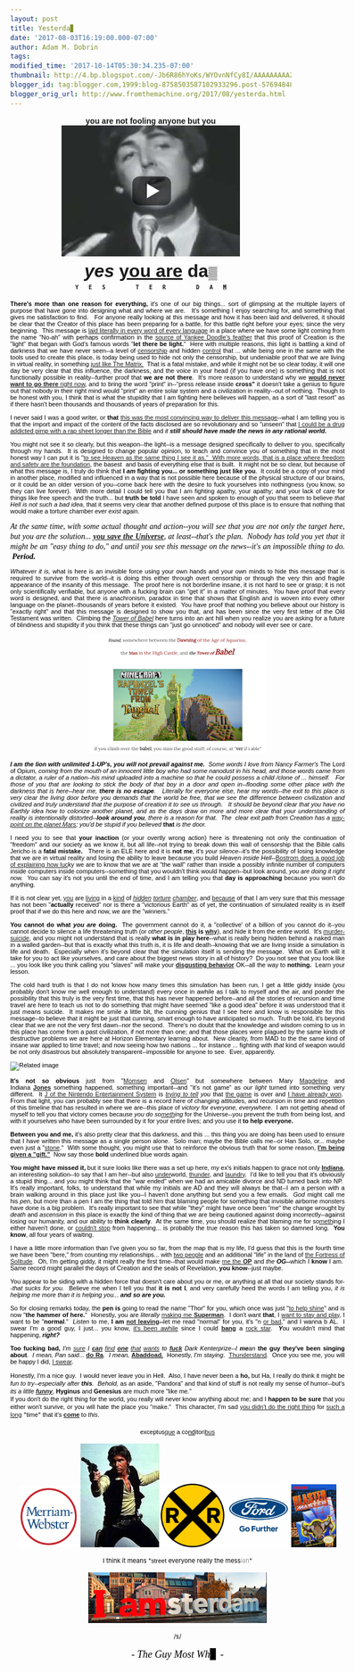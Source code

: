 ```yaml
---
layout: post
title: Yesterda▊
date: '2017-08-03T16:19:00.000-07:00'
author: Adam M. Dobrin
tags: 
modified_time: '2017-10-14T05:30:34.235-07:00'
thumbnail: http://4.bp.blogspot.com/-Jb6R86hYoKs/WYOvnNfCy8I/AAAAAAAAAZE/wavWhgWW1DEq9Mv14Xzm4h0yWzPQogRngCK4BGAYYCw/s72-c/image-796056.png
blogger_id: tag:blogger.com,1999:blog-8758503587102933296.post-5769484889365160147
blogger_orig_url: http://www.fromthemachine.org/2017/08/yesterda.html
---
```


<div dir="ltr"><div class="gmail_quote"><div dir="ltr"><div class="gmail_quote"><div dir="ltr"><div style="text-align:center"><b><font face="arial black, sans-serif">you are not fooling anyone but you</font></b></div><div style="text-align:center"><a href="http://meetdaeyeora.fromthemachine.org/x/c?c=1269379&amp;l=bc705bde-0c4f-40d0-8ed6-24828cfe0298&amp;r=ab4f9e3a-b0d2-4af1-bda1-497fe11c1064" class="gmail-m_7076100300235784596playable gmail-playable" target="_blank"><a href="http://4.bp.blogspot.com/-Jb6R86hYoKs/WYOvnNfCy8I/AAAAAAAAAZE/wavWhgWW1DEq9Mv14Xzm4h0yWzPQogRngCK4BGAYYCw/s1600/image-796056.png"><img src="../../4.bp.blogspot.com/-Jb6R86hYoKs/WYOvnNfCy8I/AAAAAAAAAZE/wavWhgWW1DEq9Mv14Xzm4h0yWzPQogRngCK4BGAYYCw/s320/image-796056.png"  border="0" alt="" id="BLOGGER_PHOTO_ID_6450192179494308802" /></a></a><b><font size="6" face="arial black, sans-serif"><br></font></b></div><div style="text-align:center"><b><font size="6" face="arial black, sans-serif"><i>yes</i> <a href="http://meetdaeyeora.fromthemachine.org/x/c?c=1269379&amp;l=b17c75e9-92fd-46f5-84c4-e5d17ea219c5&amp;r=ab4f9e3a-b0d2-4af1-bda1-497fe11c1064" target="_blank">you are</a> da</font></b><span style="background-color:rgb(241,241,241);color:rgb(0,0,0);font-family:Verdana,sans-serif;font-size:22px">▒</span></div><div><div style="text-align:center"><font size="1" face="monospace, monospace"><b>Y</b></font><b style="font-family:monospace,monospace;font-size:x-small">   </b><b style="font-family:monospace,monospace;font-size:x-small">E</b><b style="font-family:monospace,monospace;font-size:x-small">   </b><b style="font-family:monospace,monospace;font-size:x-small">S</b><b style="font-family:monospace,monospace;font-size:x-small">  <font color="#ffffff">,</font></b><b style="font-family:monospace,monospace;font-size:x-small"><font color="#ffffff">JUPI</font> </b><b style="font-family:monospace,monospace;font-size:x-small"> T</b><b style="font-family:monospace,monospace;font-size:x-small">   </b><b style="font-family:monospace,monospace;font-size:x-small">E</b><b style="font-family:monospace,monospace;font-size:x-small">   </b><b style="font-family:monospace,monospace;font-size:x-small">R</b><b style="font-family:monospace,monospace;font-size:x-small"> <font color="#ffffff">I</font></b><b style="font-family:monospace,monospace;font-size:x-small"><font color="#ffffff">DA RE</font>  </b><b style="font-family:monospace,monospace;font-size:x-small">D</b><b style="font-family:monospace,monospace;font-size:x-small">   </b><b style="font-family:monospace,monospace;font-size:x-small">A</b><b style="font-family:monospace,monospace;font-size:x-small">   </b><b style="font-family:monospace,monospace;font-size:x-small;background-color:rgb(204,204,204)">M</b></div><div style="text-align:center"><br></div><div class="gmail-m_7076100300235784596m_7246482726343050117gmail_signature" style="text-align:left"><center><div style="width:600px;text-align:justify"><div class="gmail-m_7076100300235784596m_7246482726343050117gmail_signature"><div style="color:rgb(0,0,0)"><div class="gmail-m_7076100300235784596m_7246482726343050117gmail_signature" style="font-size:11px;font-family:Verdana,Arial,Helvetica,sans-serif"><strong>There&#39;s more than one reason for everything,</strong> it&#39;s one of our big things... sort of glimpsing at the multiple layers of purpose that have gone into designing what and where we are.   It&#39;s something I enjoy searching for, and something that gives me satisfaction to find.   For anyone really looking at this message and how it has been laid and delivered, it should be clear that the Creator of this place has been preparing for a battle, for this battle right before your eyes; since the very beginning.  This message is <a href="http://meetdaeyeora.fromthemachine.org/x/c?c=1269379&amp;l=40f41837-0c67-4c22-9340-f4a7521c3f2f&amp;r=ab4f9e3a-b0d2-4af1-bda1-497fe11c1064" target="_blank">laid literally in every word of every language</a> in a place where we have some light coming from the name &quot;No-ah&quot; with perhaps confirmation in the <a href="http://meetdaeyeora.fromthemachine.org/x/c?c=1269379&amp;l=97d5a9a7-1755-4fce-b213-c449448be85a&amp;r=ab4f9e3a-b0d2-4af1-bda1-497fe11c1064" target="_blank">source of Yankee Doodle&#39;s feather</a> that this proof of Creation is the &quot;light&quot; that began with God&#39;s famous words &quot;<strong>let there be light.</strong>&quot;  Here with multiple reasons, this light is battling a kind of darkness that we have never seen--a level of <a href="http://meetdaeyeora.fromthemachine.org/x/c?c=1269379&amp;l=721bff4d-3487-455e-b0c5-4ddcf619a5b8&amp;r=ab4f9e3a-b0d2-4af1-bda1-497fe11c1064" target="_blank">censorship</a> and hidden <a href="http://meetdaeyeora.fromthemachine.org/x/c?c=1269379&amp;l=ec16fc56-e75f-438f-b6aa-dad4c332e216&amp;r=ab4f9e3a-b0d2-4af1-bda1-497fe11c1064" target="_blank">control</a> that ... while being one in the same with the tools used to create this place, is today being used to hide not only the censorship, but undeniable proof that we are living in virtual reality, in something <a href="http://meetdaeyeora.fromthemachine.org/x/c?c=1269379&amp;l=d81ad9f8-1bae-400e-8830-e268cbc74adf&amp;r=ab4f9e3a-b0d2-4af1-bda1-497fe11c1064" target="_blank">just like The Matrix.</a>  That is a fatal mistake, and while it might not be so clear today, it will one day be very clear that this influence, the darkness, and the voice in your head (if you have one) is something that is not functionally possible in reality--further proof that <b>we are not there</b>.  It&#39;s more reason to understand why we <a href="http://meetdaeyeora.fromthemachine.org/x/c?c=1269379&amp;l=691d90b4-48ee-43c1-89ad-2be2d772d155&amp;r=ab4f9e3a-b0d2-4af1-bda1-497fe11c1064"><b>would never want to go there</b> right now</a>, and to bring the word &quot;print&quot; in--&quot;press release inside <strong>cross&quot; </strong>it doesn&#39;t take a genius to figure out that nobody in their right mind would &quot;print&quot; an entire solar system and a civilization in reality--out of nothing.  Though to be honest with you, I think that is what the stupidity that I am fighting here believes will happen, as a sort of &quot;last resort&quot; as if there hasn&#39;t been thousands and thousands of years of preparation for this.</div><div class="gmail-m_7076100300235784596m_7246482726343050117gmail_signature" style="font-size:11px;font-family:Verdana,Arial,Helvetica,sans-serif"><br></div><div class="gmail-m_7076100300235784596m_7246482726343050117gmail_signature" style="font-size:11px;font-family:Verdana,Arial,Helvetica,sans-serif">I never said I was a good writer, or <b>that</b> <a href="http://meetdaeyeora.fromthemachine.org/x/c?c=1269379&amp;l=991559b6-c0dc-471e-a461-2a2d4f81d436&amp;r=ab4f9e3a-b0d2-4af1-bda1-497fe11c1064">this was the most convincing way to deliver this message</a>--what I am telling you is that the import and impact of the content of the facts disclosed are so revolutionary and so &quot;unseen&quot; that <a href="http://meetdaeyeora.fromthemachine.org/x/c?c=1269379&amp;l=691d90b4-48ee-43c1-89ad-2be2d772d155&amp;r=ab4f9e3a-b0d2-4af1-bda1-497fe11c1064">I could be a drug addicted pimp with a rap sheet longer than the Bible</a> and <i>it <b>still should have made the news in any rational world.</b></i></div><div class="gmail-m_7076100300235784596m_7246482726343050117gmail_signature" style="font-size:11px;font-family:Verdana,Arial,Helvetica,sans-serif"> </div><div class="gmail-m_7076100300235784596m_7246482726343050117gmail_signature" style="font-size:11px;font-family:Verdana,Arial,Helvetica,sans-serif">You might not see it so clearly, but this weapon--the light--is a message designed specifically to deliver to you, specifically through my hands.  It is designed to change popular opinion, to teach and convince you of something that in the most honest way I can put it is &quot;<a href="http://meetdaeyeora.fromthemachine.org/x/c?c=1269379&amp;l=d55b942f-b482-4cd4-b42b-26527bba5310&amp;r=ab4f9e3a-b0d2-4af1-bda1-497fe11c1064" target="_blank">to see Heaven as the same thing I see it as.&quot;  With more words, that is a place where freedom and safety are the foundation</a>, the basest  and basis of everything else that is built.  It might not be so clear, but because of what this message is, I truly do think that <strong>I <em>am</em> fighting you... or something just like you</strong>.  It could be a copy of your mind in another place, modified and influenced in a way that is not possible here because of the physical structure of our brains, or it could be an older version of you--come back here with the desire to fuck yourselves into nothingness (you know, so they can live forever).  With more detail I could tell you that I am fighting apathy, your apathy; and your lack of care for things like free speech and the truth... but <strong>truth be told</strong> I have seen and spoken to enough of you that seem to believe <em>that Hell is not such a bad idea</em>, that it seems very clear that another defined purpose of this place is to ensure that nothing that would make a torture chamber <em>ever exist again.</em></div><div class="gmail-m_7076100300235784596m_7246482726343050117gmail_signature" style="font-size:11px;font-family:Verdana,Arial,Helvetica,sans-serif"><em><b><br></b></em></div><div class="gmail-m_7076100300235784596m_7246482726343050117gmail_signature"><em><font face="times new roman, serif">At the same time, with some actual thought and action--you will see that you are not only the target here, but you are the solution... <b><a href="http://meetdaeyeora.fromthemachine.org/x/c?c=1269379&amp;l=78992fc0-a105-4226-b213-70dedc11b355&amp;r=ab4f9e3a-b0d2-4af1-bda1-497fe11c1064">you save the Universe</a></b>, at least--that&#39;s the plan.  Nobody has told you yet that it might be an &quot;easy thing to do,&quot; and until you see this message on the news--it&#39;s an impossible thing to do.  <b>Period.</b></font></em></div><div class="gmail-m_7076100300235784596m_7246482726343050117gmail_signature" style="font-size:11px;font-family:Verdana,Arial,Helvetica,sans-serif"><em> </em></div><div class="gmail-m_7076100300235784596m_7246482726343050117gmail_signature" style="font-size:11px;font-family:Verdana,Arial,Helvetica,sans-serif"><em>Whatever it is, </em>what is here is an invisible force using your own hands and your own minds to hide this message that is required to survive from the world--it is doing this either through overt censorship or through the very thin and fragile appearance of the insanity of this message.  The proof here is not borderline insane, it is not hard to see or grasp; it is not only scientifically verifiable, but anyone with a fucking brain can &quot;get it&quot; in a matter of minutes.  You have proof that every word is designed, and that there is anachronism, paradox in time that shows that English and is woven into every other language on the planet--thousands of years before it existed.  You have proof that nothing you believe about our history is &quot;exactly right&quot; and that this message is designed to show you that, and has been since the very first letter of the Old Testament was written.  Climbing the <em><a href="http://meetdaeyeora.fromthemachine.org/x/c?c=1269379&amp;l=d81ad9f8-1bae-400e-8830-e268cbc74adf&amp;r=ab4f9e3a-b0d2-4af1-bda1-497fe11c1064" target="_blank">Tower of Babel</a></em> here turns into an ant hill when you realize you are asking for a future of blindness and stupidity if you think that these things can &quot;just go unnoticed&quot; and nobody will ever see or care.</div><div class="gmail-m_7076100300235784596m_7246482726343050117gmail_signature" style="font-size:11px;font-family:Verdana,Arial,Helvetica,sans-serif"><br></div><div class="gmail-m_7076100300235784596m_7246482726343050117gmail_signature" style="font-size:11px;font-family:Verdana,Arial,Helvetica,sans-serif;text-align:center"><a href="http://meetdaeyeora.fromthemachine.org/x/c?c=1269379&amp;l=15570370-c484-4e4f-a73b-d92285ea48bf&amp;r=ab4f9e3a-b0d2-4af1-bda1-497fe11c1064"><a href="http://3.bp.blogspot.com/-A7EwTxDuK3E/WYOvnQukznI/AAAAAAAAAZU/Lti-OzFAeIgzBcH6NP9bN3StKKUsS8vEQCK4BGAYYCw/s1600/image-796957.png"><img src="../../3.bp.blogspot.com/-A7EwTxDuK3E/WYOvnQukznI/AAAAAAAAAZU/Lti-OzFAeIgzBcH6NP9bN3StKKUsS8vEQCK4BGAYYCw/s320/image-796957.png"  border="0" alt="" id="BLOGGER_PHOTO_ID_6450192180364758642" /></a></a><br></div><div class="gmail-m_7076100300235784596m_7246482726343050117gmail_signature" style="font-size:11px;font-family:Verdana,Arial,Helvetica,sans-serif"> </div><div class="gmail-m_7076100300235784596m_7246482726343050117gmail_signature" style="font-size:11px;font-family:Verdana,Arial,Helvetica,sans-serif"><em><strong>I am the lion with unlimited 1-UP&#39;s, you will not prevail against me.</strong>  Some words I love from Nancy Farmer&#39;s </em>The Lord of Opium<em>, coming from the mouth of an innocent little boy who had some nanodust in his head, and those words came from a dictator, a ruler of a nation--his mind uploaded into a machine so that he could possess a child /clone of ... himself.   For those of you that are looking to stick the body of that boy in a door and open in--flooding some other place with the darkness that is here--hear me, <strong>there is no escape</strong>.   Literally for everyone else, hear my words--the exit to this place is very clear the living door before you demands that the world be free, that we see the difference between civilization and civilized and truly understand that the purpose of creation it to see us through.   It should be beyond clear that you have no Earthly idea how to colonize another planet, and as the days draw on more and more clear that your understanding of reality is intentionally distorted--<strong>look around you</strong>, there is a reason for that.  The  clear exit path from Creation has a <a href="http://meetdaeyeora.fromthemachine.org/x/c?c=1269379&amp;l=d3580738-324a-4e43-9de4-6c30c09f8046&amp;r=ab4f9e3a-b0d2-4af1-bda1-497fe11c1064" target="_blank">way-point on the planet Mars</a>; you&#39;d be stupid if you believed </em><strong>that</strong><em> is the door.</em></div><div class="gmail-m_7076100300235784596m_7246482726343050117gmail_signature" style="font-size:11px;font-family:Verdana,Arial,Helvetica,sans-serif"> </div><div class="gmail-m_7076100300235784596m_7246482726343050117gmail_signature" style="font-size:11px;font-family:Verdana,Arial,Helvetica,sans-serif">I need you to see that <strong>your inaction</strong> (or your overtly wrong action) here is threatening not only the continuation of &quot;freedom&quot; and our society as we know it, but all life--not trying to break down this wall of censorship that the Bible calls Jericho is a <strong>fatal mistake.   </strong>There is an ELE here and it is <strong>not me</strong>, it&#39;s <em>your silence</em>--it&#39;s the possibility of losing knowledge that we are in virtual reality and losing the ability to leave because you build<em> Heaven inside Hell</em>--<a href="http://meetdaeyeora.fromthemachine.org/x/c?c=1269379&amp;l=383349e2-114f-4720-9aa1-00537a823e4e&amp;r=ab4f9e3a-b0d2-4af1-bda1-497fe11c1064" target="_blank">Bostrom does a good job of explaining how luc</a>ky we are to know that we are at &quot;the wall&quot; rather than inside a possibly infinite number of computers inside computers inside computers--something that you wouldn&#39;t think would happen--but look around, <em>you are doing it right now.  </em>You can say it&#39;s not you until the end of time, and I am telling you that <strong>day is approaching</strong> because you won&#39;t do anything.</div><div class="gmail-m_7076100300235784596m_7246482726343050117gmail_signature" style="font-size:11px;font-family:Verdana,Arial,Helvetica,sans-serif"> </div><div class="gmail-m_7076100300235784596m_7246482726343050117gmail_signature" style="font-size:11px;font-family:Verdana,Arial,Helvetica,sans-serif">If it is not clear yet, <a href="http://meetdaeyeora.fromthemachine.org/x/c?c=1269379&amp;l=574ba426-a928-4012-a6cb-85c748d754e0&amp;r=ab4f9e3a-b0d2-4af1-bda1-497fe11c1064" target="_blank">you</a> are <a href="http://meetdaeyeora.fromthemachine.org/x/c?c=1269379&amp;l=48d69a85-6ff4-4da9-90bc-e37e31ba19e0&amp;r=ab4f9e3a-b0d2-4af1-bda1-497fe11c1064" target="_blank">living</a> in a <a href="http://meetdaeyeora.fromthemachine.org/x/c?c=1269379&amp;l=02006393-bafe-47bd-ad6c-ad5e4889e833&amp;r=ab4f9e3a-b0d2-4af1-bda1-497fe11c1064" target="_blank">kind</a> of <em><a href="http://meetdaeyeora.fromthemachine.org/x/c?c=1269379&amp;l=d10b4e48-a2a3-4fb1-bb9c-82795608c66d&amp;r=ab4f9e3a-b0d2-4af1-bda1-497fe11c1064" target="_blank">hidden</a> <a href="http://meetdaeyeora.fromthemachine.org/x/c?c=1269379&amp;l=1e2bafd3-cbf4-46cb-8b9f-8f5322ac441e&amp;r=ab4f9e3a-b0d2-4af1-bda1-497fe11c1064" target="_blank">torture</a> <a href="http://meetdaeyeora.fromthemachine.org/x/c?c=1269379&amp;l=748ea471-a80c-4055-adf6-0f3b29e8835b&amp;r=ab4f9e3a-b0d2-4af1-bda1-497fe11c1064" target="_blank">chamber</a></em>, and <a href="http://meetdaeyeora.fromthemachine.org/x/c?c=1269379&amp;l=2d8ce647-2f61-437d-b0b9-9e4e8ef172c2&amp;r=ab4f9e3a-b0d2-4af1-bda1-497fe11c1064" target="_blank">because</a> of that I am very sure that this message has not been &quot;<strong>actually</strong> received&quot; nor is there a &quot;victorious Earth&quot; as of yet, the continuation of simulated reality is in itself proof that if we do this here and now, we are the &quot;winners.&quot;</div><div class="gmail-m_7076100300235784596m_7246482726343050117gmail_signature" style="font-size:11px;font-family:Verdana,Arial,Helvetica,sans-serif"> </div><div class="gmail-m_7076100300235784596m_7246482726343050117gmail_signature" style="font-size:11px;font-family:Verdana,Arial,Helvetica,sans-serif"><strong>You cannot do what <em>you are</em> doing.</strong>  The government cannot do it, a &quot;collective&#39; of a billion of you cannot do it--you cannot decide to silence a life threatening truth (or <i>other people</i>, <b><a href="http://meetdaeyeora.fromthemachine.org/x/c?c=1269379&amp;l=7e458dfc-b4c1-46e1-bea3-fe8ede8d217e&amp;r=ab4f9e3a-b0d2-4af1-bda1-497fe11c1064">this</a> is <a href="http://meetdaeyeora.fromthemachine.org/x/c?c=1269379&amp;l=d793a70e-56c3-4f63-bedd-1c3fb872cffe&amp;r=ab4f9e3a-b0d2-4af1-bda1-497fe11c1064">why</a></b>), and hide it from the entire world.  It&#39;s <a href="http://meetdaeyeora.fromthemachine.org/x/c?c=1269379&amp;l=b5fca632-29e6-49f6-812f-108d88e7ca6a&amp;r=ab4f9e3a-b0d2-4af1-bda1-497fe11c1064">murder-suicide</a>, and you might not understand that is really <b>what is in play here</b>--what is really being hidden behind a naked man in a walled garden--but that is exactly what this truth is, it is life and death--knowing that we are living inside a simulation is life and death.  Especially when it&#39;s beyond clear that the simulation itself is sending the message.  What on Earth will it take for you to act like yourselves, and care about the biggest news story in all of history?  Do you not see that you look like ... you look like you think calling you &quot;slaves&quot; will make your <b><a href="http://meetdaeyeora.fromthemachine.org/x/c?c=1269379&amp;l=8103baf0-a8f3-4514-be04-68168cb11391&amp;r=ab4f9e3a-b0d2-4af1-bda1-497fe11c1064">disgusting behavior</a></b> OK--all the way to <b>nothing.  </b>Learn your lesson.</div><div class="gmail-m_7076100300235784596m_7246482726343050117gmail_signature" style="font-size:11px;font-family:Verdana,Arial,Helvetica,sans-serif"> </div><div class="gmail-m_7076100300235784596m_7246482726343050117gmail_signature" style="font-size:11px;font-family:Verdana,Arial,Helvetica,sans-serif">The cold hard truth is that I do not know how many times this simulation has been run, I get a little giddy inside (you probably don&#39;t know me well enough to understand) every once in awhile as I talk to myself and the air, and ponder the possibility that this truly is the very first time, that this has never happened before--and all the stories of recursion and time travel are here to teach us not to do something that might have seemed &quot;like a good idea&quot; before it was understood that it just means suicide.  It makes me smile a little bit, the cunning genius that I see here and know is responsible for this message--to believe that it might be just that cunning, smart enough to have anticipated so much.  Truth be told, it&#39;s beyond clear that we are not the very first dawn--nor the second.  There&#39;s no doubt that the knowledge and wisdom coming to us in this place has come from a past civilization, if not more than one; and that those places were plagued by the same kinds of destructive problems we are here at Horizon Elementary learning about.  New clearity, from MAD to the the same kind of insane war applied to time travel; and now seeing how two nations ... for instance ... fighting with <em>that </em>kind of weapon would be not only disastrous but absolutely transparent--impossible for anyone to see.  Ever, apparently.</div><div class="gmail-m_7076100300235784596m_7246482726343050117gmail_signature" style="font-size:11px;font-family:Verdana,Arial,Helvetica,sans-serif"><br></div><div class="gmail-m_7076100300235784596m_7246482726343050117gmail_signature" style="font-size:11px;font-family:Verdana,Arial,Helvetica,sans-serif"><img src="http://media.jrn.com/images/b99468706z.1_20150325102230_000_geeafl3i.1-0.jpg" alt="Related image" width="598" height="395" style="margin-right: 0px;"><br><br></div><div class="gmail-m_7076100300235784596m_7246482726343050117gmail_signature" style="font-size:11px;font-family:Verdana,Arial,Helvetica,sans-serif"><strong>It&#39;s not so obvious </strong>just from &quot;<a href="http://meetdaeyeora.fromthemachine.org/x/c?c=1269379&amp;l=764710ea-4ea7-45d3-89cb-bf9d6daf96f4&amp;r=ab4f9e3a-b0d2-4af1-bda1-497fe11c1064" target="_blank">Momsen</a> and <a href="http://meetdaeyeora.fromthemachine.org/x/c?c=1269379&amp;l=a70281c8-c664-468e-bab3-c4df0bff91ef&amp;r=ab4f9e3a-b0d2-4af1-bda1-497fe11c1064" target="_blank">Olsen</a>&quot; but somewhere between Mary <a href="http://meetdaeyeora.fromthemachine.org/x/c?c=1269379&amp;l=ec16fc56-e75f-438f-b6aa-dad4c332e216&amp;r=ab4f9e3a-b0d2-4af1-bda1-497fe11c1064" target="_blank">Magdeline</a> and Indiana <strong><a href="http://meetdaeyeora.fromthemachine.org/x/c?c=1269379&amp;l=a70281c8-c664-468e-bab3-c4df0bff91ef&amp;r=ab4f9e3a-b0d2-4af1-bda1-497fe11c1064" target="_blank">Jones</a></strong> something happened, something important--and &quot;it&#39;s not game&quot; as <em>our light</em> turned into something very different.  It <a href="http://meetdaeyeora.fromthemachine.org/x/c?c=1269379&amp;l=67ab8185-6f9c-4af5-a7c4-593ac718b531&amp;r=ab4f9e3a-b0d2-4af1-bda1-497fe11c1064" target="_blank">J of the Nintendo Entertainment System</a> is <em><a href="http://meetdaeyeora.fromthemachine.org/x/c?c=1269379&amp;l=cee7ad10-3c3b-4948-8844-f62479199bd9&amp;r=ab4f9e3a-b0d2-4af1-bda1-497fe11c1064" target="_blank">trying to tell</a> you</em> that <a href="http://meetdaeyeora.fromthemachine.org/x/c?c=1269379&amp;l=ec16fc56-e75f-438f-b6aa-dad4c332e216&amp;r=ab4f9e3a-b0d2-4af1-bda1-497fe11c1064" target="_blank">the game</a> is over and <a href="http://meetdaeyeora.fromthemachine.org/x/c?c=1269379&amp;l=40f41837-0c67-4c22-9340-f4a7521c3f2f&amp;r=ab4f9e3a-b0d2-4af1-bda1-497fe11c1064" target="_blank">I have already won</a>.  From that light, you can probably see that there is a record here of changing attitudes, and recursion in time and repetition of this timeline that has resulted in where we are--this place of <em>victory for everyone, everywhere</em>.  I am not getting ahead of myself to tell you that victory comes because <em>you do so<a href="http://meetdaeyeora.fromthemachine.org/x/c?c=1269379&amp;l=a1ee5c19-4fb2-409a-9e9b-b6c6b5745067&amp;r=ab4f9e3a-b0d2-4af1-bda1-497fe11c1064" target="_blank">meth</a>ing</em> for the Universe--you prevent the truth from being lost, and with it yourselves who have been surrounded by it for your entire lives; and you use it <strong>to help everyone.</strong></div><div class="gmail-m_7076100300235784596m_7246482726343050117gmail_signature" style="font-size:11px;font-family:Verdana,Arial,Helvetica,sans-serif"><strong> </strong></div><div class="gmail-m_7076100300235784596m_7246482726343050117gmail_signature" style="font-size:11px;font-family:Verdana,Arial,Helvetica,sans-serif"><strong>Between you and me, </strong>it&#39;s also pretty clear that this darkness, and this ... this thing you are doing has been used to ensure that I have written this message as a single person alone.  Solo man; maybe the Bible calls me--or Han Solo, or... maybe even just a &quot;<a href="http://meetdaeyeora.fromthemachine.org/x/c?c=1269379&amp;l=87054f49-d845-4c57-ba02-91bf52f29b89&amp;r=ab4f9e3a-b0d2-4af1-bda1-497fe11c1064" target="_blank">stone</a>.&quot;  With some thought, you might use that to reinforce the obvious truth that for some reason, <strong><a href="http://meetdaeyeora.fromthemachine.org/x/c?c=1269379&amp;l=d55b942f-b482-4cd4-b42b-26527bba5310&amp;r=ab4f9e3a-b0d2-4af1-bda1-497fe11c1064" target="_blank">I&#39;m being given a &quot;gift.&quot;</a></strong>  Now say those <strong>bold</strong> underlined blue words again.</div><div class="gmail-m_7076100300235784596m_7246482726343050117gmail_signature" style="font-size:11px;font-family:Verdana,Arial,Helvetica,sans-serif"> </div><div class="gmail-m_7076100300235784596m_7246482726343050117gmail_signature" style="font-size:11px;font-family:Verdana,Arial,Helvetica,sans-serif"><strong>You might have missed it,</strong> but it sure looks like there was a set up here, my ex&#39;s initials happen to grace not only <strong><a href="http://meetdaeyeora.fromthemachine.org/x/c?c=1269379&amp;l=a70281c8-c664-468e-bab3-c4df0bff91ef&amp;r=ab4f9e3a-b0d2-4af1-bda1-497fe11c1064" target="_blank">Indiana</a></strong>, an interesting solution--to say that I am her--but also <a href="http://meetdaeyeora.fromthemachine.org/x/c?c=1269379&amp;l=40551e7a-e1b9-4c92-8094-91a9c5f87f0c&amp;r=ab4f9e3a-b0d2-4af1-bda1-497fe11c1064" target="_blank">under</a>world, <a href="http://meetdaeyeora.fromthemachine.org/x/c?c=1269379&amp;l=b2c127c0-f674-4d24-9fdb-2aae01ab6ff7&amp;r=ab4f9e3a-b0d2-4af1-bda1-497fe11c1064" target="_blank">thunder</a>, and <a href="http://meetdaeyeora.fromthemachine.org/x/c?c=1269379&amp;l=184ffd52-4104-4533-aa32-d4ebffcdf4b1&amp;r=ab4f9e3a-b0d2-4af1-bda1-497fe11c1064" target="_blank">laundry</a>.  I&#39;d like to tell you that it&#39;s obviously a stupid thing... and you might think that the &quot;war ended&quot; when we had an amicable divorce and ND turned back into NP.  It&#39;s really important, folks, to understand that while my initials are AD and they will always be that--I am a person with a brain walking around in this place just like you--I haven&#39;t done anything but send you a few emails.  <em>God</em> might call me his <em>pen</em>, but more than a pen I am the thing that told him that blaming people for something that invisible airborne monsters have done is a big problem.  It&#39;s really important to see that while &quot;they&quot; might have once been &quot;me&quot; the change wrought by <i>death</i> and <i>ascension</i> in this place is exactly the kind of thing that we are being cautioned against doing incorrectly--against losing our humanity, and our ability to <b>think clearly</b>.  At the same time, you should realize that blaming me for so<a href="http://meetdaeyeora.fromthemachine.org/x/c?c=1269379&amp;l=a1ee5c19-4fb2-409a-9e9b-b6c6b5745067&amp;r=ab4f9e3a-b0d2-4af1-bda1-497fe11c1064" target="_blank">meth</a>ing I either haven&#39;t done, or <a href="http://meetdaeyeora.fromthemachine.org/x/c?c=1269379&amp;l=b8dcf784-c792-49bc-83b9-c9e52a452f86&amp;r=ab4f9e3a-b0d2-4af1-bda1-497fe11c1064" target="_blank">couldn&#39;t stop</a> from happening... is probably the true reason this has taken so damned long.  <strong>You know</strong>, all four years of waiting.  </div><div class="gmail-m_7076100300235784596m_7246482726343050117gmail_signature" style="font-size:11px;font-family:Verdana,Arial,Helvetica,sans-serif"> </div><div class="gmail-m_7076100300235784596m_7246482726343050117gmail_signature" style="font-size:11px;font-family:Verdana,Arial,Helvetica,sans-serif">I have a little more information than I&#39;ve given you so far, from the map that is my life, I&#39;d guess that this is the fourth time we have been &quot;bere,&quot; from counting my relationships... with <a href="http://meetdaeyeora.fromthemachine.org/x/c?c=1269379&amp;l=9357b89b-dd78-44b2-a4fc-f728c841009b&amp;r=ab4f9e3a-b0d2-4af1-bda1-497fe11c1064" target="_blank">two people</a> and an additional &quot;life&quot; in the land of <a href="http://meetdaeyeora.fromthemachine.org/x/c?c=1269379&amp;l=a1ee5c19-4fb2-409a-9e9b-b6c6b5745067&amp;r=ab4f9e3a-b0d2-4af1-bda1-497fe11c1064" target="_blank">the Fortress of Solitude</a>.  Oh, I&#39;m getting giddy, it might really the first time--that would make <a href="http://meetdaeyeora.fromthemachine.org/x/c?c=1269379&amp;l=d7400ca1-d535-4dcd-93c1-6060ebb86b97&amp;r=ab4f9e3a-b0d2-4af1-bda1-497fe11c1064">me the <strong>OP</strong></a> and <i>the </i><strong><i>OG</i>--</strong>which I <strong>know</strong> I am.  Same record might parallel the days of Creation and the seals of Revelation, <strong>you know</strong>--just maybe.</div><div class="gmail-m_7076100300235784596m_7246482726343050117gmail_signature" style="font-size:11px;font-family:Verdana,Arial,Helvetica,sans-serif"> </div><div class="gmail-m_7076100300235784596m_7246482726343050117gmail_signature" style="font-size:11px;font-family:Verdana,Arial,Helvetica,sans-serif">You appear to be siding with a hidden force that doesn&#39;t care about you or me, or anything at all that our society stands for--<em>that sucks for you.  </em>Believe me when I tell you that <strong>it is not I</strong><em>, </em>and very carefully heed the words I am telling you, <em>it is helping me more than it is helping you... <strong>and so are you.</strong></em></div><div class="gmail-m_7076100300235784596m_7246482726343050117gmail_signature" style="font-size:11px;font-family:Verdana,Arial,Helvetica,sans-serif"> </div></div><div class="gmail-m_7076100300235784596m_7246482726343050117gmail_signature" style="color:rgb(0,0,0);font-size:11px;font-family:Verdana,Arial,Helvetica,sans-serif">So for closing remarks today, the <strong>pen</strong> <strong>is</strong> going to read the name &quot;Thor&quot; for you, which once was just &quot;<a href="http://meetdaeyeora.fromthemachine.org/x/c?c=1269379&amp;l=68ba55ad-2eed-499a-a809-954a65e927c3&amp;r=ab4f9e3a-b0d2-4af1-bda1-497fe11c1064" target="_blank">to help shine</a>&quot; and is now &quot;<strong>the hammer of here.</strong>&quot;  Honestly, you are <em>literally</em> <a href="http://meetdaeyeora.fromthemachine.org/x/c?c=1269379&amp;l=691d90b4-48ee-43c1-89ad-2be2d772d155&amp;r=ab4f9e3a-b0d2-4af1-bda1-497fe11c1064" target="_blank">making me <strong>Superman</strong></a>.  I don&#39;t want <strong>that</strong>, I <a href="http://meetdaeyeora.fromthemachine.org/x/c?c=1269379&amp;l=09238fbd-5234-4b12-8695-c28b61a345db&amp;r=ab4f9e3a-b0d2-4af1-bda1-497fe11c1064" target="_blank">want to stay and play</a>, I want to be &quot;<strong>normal</strong>.&quot;  <i>Listen</i> to me,<strong> I am <a href="http://meetdaeyeora.fromthemachine.org/x/c?c=1269379&amp;l=767551d3-9f9c-494d-8c9e-87571423548f&amp;r=ab4f9e3a-b0d2-4af1-bda1-497fe11c1064" target="_blank">not leaving</a>--</strong>let me read &quot;normal&quot; for you, it&#39;s &quot;n <a href="http://meetdaeyeora.fromthemachine.org/x/c?c=1269379&amp;l=67995a67-4a1c-4e11-9b7e-9b428d8359c3&amp;r=ab4f9e3a-b0d2-4af1-bda1-497fe11c1064" target="_blank">or bad</a>,&quot; and I wanna b AL.  I swear I&#39;m a good guy, I just... you know, <a href="http://meetdaeyeora.fromthemachine.org/x/c?c=1269379&amp;l=b1bd4bc4-d4cc-46a5-9c74-1cf855f6890b&amp;r=ab4f9e3a-b0d2-4af1-bda1-497fe11c1064" target="_blank">it&#39;s been awhile</a> since I could <strong><a href="http://meetdaeyeora.fromthemachine.org/x/c?c=1269379&amp;l=0fa54ae8-a8cc-4f5e-b4c4-541611ae22d2&amp;r=ab4f9e3a-b0d2-4af1-bda1-497fe11c1064" target="_blank">bang</a></strong> a <a href="http://meetdaeyeora.fromthemachine.org/x/c?c=1269379&amp;l=764710ea-4ea7-45d3-89cb-bf9d6daf96f4&amp;r=ab4f9e3a-b0d2-4af1-bda1-497fe11c1064" target="_blank">rock star</a>.  <strong><em>Y</em></strong>ou wouldn&#39;t mind that happening, <strong><em>right?</em></strong></div><div class="gmail-m_7076100300235784596m_7246482726343050117gmail_signature" style="color:rgb(0,0,0);font-size:11px;font-family:Verdana,Arial,Helvetica,sans-serif"><strong><em> </em></strong></div><div class="gmail-m_7076100300235784596m_7246482726343050117gmail_signature" style="color:rgb(0,0,0);font-size:11px;font-family:Verdana,Arial,Helvetica,sans-serif"><strong>Too fucking bad, </strong><em>I&#39;m <a href="http://meetdaeyeora.fromthemachine.org/x/c?c=1269379&amp;l=6decea01-665c-415c-a3c5-0ce14ce2e237&amp;r=ab4f9e3a-b0d2-4af1-bda1-497fe11c1064">sure</a> I <a href="http://meetdaeyeora.fromthemachine.org/x/c?c=1269379&amp;l=b35a41df-ffbd-490d-bd71-83b9f386c196&amp;r=ab4f9e3a-b0d2-4af1-bda1-497fe11c1064" target="_blank"><strong>can</strong></a> <a href="http://meetdaeyeora.fromthemachine.org/x/c?c=1269379&amp;l=81eeca54-3b7a-4d59-906b-6a98fd640fff&amp;r=ab4f9e3a-b0d2-4af1-bda1-497fe11c1064" target="_blank">find</a> <a href="http://meetdaeyeora.fromthemachine.org/x/c?c=1269379&amp;l=3822a75f-0991-4218-b911-11c710a822be&amp;r=ab4f9e3a-b0d2-4af1-bda1-497fe11c1064" target="_blank"><b>one</b></a> <a href="http://meetdaeyeora.fromthemachine.org/x/c?c=1269379&amp;l=2a535013-f577-485d-ae2c-20805319b599&amp;r=ab4f9e3a-b0d2-4af1-bda1-497fe11c1064" target="_blank">that</a> <a href="http://meetdaeyeora.fromthemachine.org/x/c?c=1269379&amp;l=a73a4290-2552-4018-a283-5d3d3ea271f4&amp;r=ab4f9e3a-b0d2-4af1-bda1-497fe11c1064" target="_blank">wants</a> to <a href="http://meetdaeyeora.fromthemachine.org/x/c?c=1269379&amp;l=62df314f-f75a-41ef-b4d0-3c792ed030b8&amp;r=ab4f9e3a-b0d2-4af1-bda1-497fe11c1064" target="_blank"><b>fuck</b></a> Dark Kenterprize--I <b>me</b>an </em><strong>the guy they&#39;ve been singing about</strong><em>.  I mean, Pan said... </em><strong><a href="http://meetdaeyeora.fromthemachine.org/x/c?c=1269379&amp;l=112438da-a92d-48c3-acdd-35cef875d2fd&amp;r=ab4f9e3a-b0d2-4af1-bda1-497fe11c1064" target="_blank">do Ra</a></strong><em>.  I mean, </em><strong><a href="http://meetdaeyeora.fromthemachine.org/x/c?c=1269379&amp;l=61dbeb2c-4b3f-47d4-bcaf-4d917c63490c&amp;r=ab4f9e3a-b0d2-4af1-bda1-497fe11c1064" target="_blank">Abaddoad.</a>  </strong>Honestly, <em>I&#39;m staying</em>.  <a href="http://meetdaeyeora.fromthemachine.org/x/c?c=1269379&amp;l=b2c127c0-f674-4d24-9fdb-2aae01ab6ff7&amp;r=ab4f9e3a-b0d2-4af1-bda1-497fe11c1064" target="_blank">Thunderstand</a><em>. </em> Once you see me, you will be happy I did, <a href="http://meetdaeyeora.fromthemachine.org/x/c?c=1269379&amp;l=7fb1bdc1-cb44-43fa-b616-b4964e00f2a8&amp;r=ab4f9e3a-b0d2-4af1-bda1-497fe11c1064" target="_blank">I swear</a>.</div><div class="gmail-m_7076100300235784596m_7246482726343050117gmail_signature" style="color:rgb(0,0,0);font-size:11px;font-family:Verdana,Arial,Helvetica,sans-serif"> </div><div class="gmail-m_7076100300235784596m_7246482726343050117gmail_signature" style="color:rgb(0,0,0);font-size:11px"><font face="Verdana, Arial, Helvetica, sans-serif">Honestly, I&#39;m a nice guy.  I would never leave you in Hell.  Also, I have never been a </font><b style="font-family:Verdana,Arial,Helvetica,sans-serif">ho,</b><font face="Verdana, Arial, Helvetica, sans-serif"> but Ha, I really do think it might be </font><i style="font-family:Verdana,Arial,Helvetica,sans-serif">fun to try--especially after <b>this</b>.  Behold, </i><font face="Verdana, Arial, Helvetica, sans-serif">as an aside, &quot;Pandora&quot; and that kind of stuff is not really my sense of humor--but&#39;s </font><i><font face="Verdana, Arial, Helvetica, sans-serif">its a little </font><a href="http://meetdaeyeora.fromthemachine.org/x/c?c=1269379&amp;l=03677561-a140-4e43-9a29-e28ca1c7e91f&amp;r=ab4f9e3a-b0d2-4af1-bda1-497fe11c1064"><font face="comic sans ms, sans-serif"><b>funny</b></font></a></i><font face="Verdana, Arial, Helvetica, sans-serif">, </font><b style="font-family:Verdana,Arial,Helvetica,sans-serif">Hyginus</b><font face="Verdana, Arial, Helvetica, sans-serif"> and </font><b style="font-family:Verdana,Arial,Helvetica,sans-serif">Genesius</b><font face="Verdana, Arial, Helvetica, sans-serif"> are much more &quot;like me.&quot;  </font></div><div class="gmail-m_7076100300235784596m_7246482726343050117gmail_signature" style="color:rgb(0,0,0);font-size:11px"><font face="Verdana, Arial, Helvetica, sans-serif">If you don&#39;t do the right thing for the world, you really will never know anything about me; and I <b>happen to be sure</b> that you either won&#39;t survive, or you will hate the place you &quot;make.&quot;  This character, I&#39;m sad </font><a href="http://meetdaeyeora.fromthemachine.org/x/c?c=1269379&amp;l=1dc476f1-b79d-4330-9acd-a855fdf3a03a&amp;r=ab4f9e3a-b0d2-4af1-bda1-497fe11c1064" style="font-family:Verdana,Arial,Helvetica,sans-serif">you didn&#39;t do the right thing</a><font face="Verdana, Arial, Helvetica, sans-serif"> for </font><a href="http://meetdaeyeora.fromthemachine.org/x/c?c=1269379&amp;l=ffeb9ed0-6667-462b-8d4d-70e264ccddf2&amp;r=ab4f9e3a-b0d2-4af1-bda1-497fe11c1064" style="font-family:Verdana,Arial,Helvetica,sans-serif">such a long</a> &quot;<font face="comic sans ms, sans-serif">time</font>&quot;<font face="Verdana, Arial, Helvetica, sans-serif"> that it&#39;s </font><b style="font-family:Verdana,Arial,Helvetica,sans-serif"><a href="http://meetdaeyeora.fromthemachine.org/x/c?c=1269379&amp;l=45017695-d58c-4e2e-aa90-eb53a9fb7292&amp;r=ab4f9e3a-b0d2-4af1-bda1-497fe11c1064">come</a></b><font face="Verdana, Arial, Helvetica, sans-serif"> to </font><i><font face="comic sans ms, sans-serif">this</font></i><font face="Verdana, Arial, Helvetica, sans-serif">.</font></div><div class="gmail-m_7076100300235784596m_7246482726343050117gmail_signature" style="color:rgb(0,0,0);font-size:11px"><font face="Verdana, Arial, Helvetica, sans-serif"><br></font></div><div class="gmail-m_7076100300235784596m_7246482726343050117gmail_signature" style="text-align:center"><font face="arial black, sans-serif"><font color="#000000"><span style="font-size:11px">exceptus<a href="http://meetdaeyeora.fromthemachine.org/x/c?c=1269379&amp;l=96075060-c720-47cb-ba3c-7b00eb603f6e&amp;r=ab4f9e3a-b0d2-4af1-bda1-497fe11c1064">que</a> a co<u>nd</u>itori<a href="http://meetdaeyeora.fromthemachine.org/x/c?c=1269379&amp;l=8c279a30-6b4e-4948-a61d-071d9944dafd&amp;r=ab4f9e3a-b0d2-4af1-bda1-497fe11c1064">bus</a></span></font><br></font></div><div class="gmail-m_7076100300235784596m_7246482726343050117gmail_signature" style="text-align:center;color:rgb(0,0,0);font-size:11px"><br></div><div class="gmail-m_7076100300235784596m_7246482726343050117gmail_signature" style="text-align:center;color:rgb(0,0,0);font-size:11px"><img src="../../assets2.merriam-webster.com/mw/static/app-standalone-images/MW_logo.png" alt="Merriam-Webster Logo" width="108" height="110" style="margin-right: 0px;"> <a href="http://1.bp.blogspot.com/-KiCO_p3ggxU/WYOvoFkDclI/AAAAAAAAAZg/bwHWSbDWei4VBH8Or-aeitSofi7hAqwxwCK4BGAYYCw/s1600/image-700204.jpeg"><img src="../../1.bp.blogspot.com/-KiCO_p3ggxU/WYOvoFkDclI/AAAAAAAAAZg/bwHWSbDWei4VBH8Or-aeitSofi7hAqwxwCK4BGAYYCw/s320/image-700204.jpeg"  border="0" alt="" id="BLOGGER_PHOTO_ID_6450192194547708498" /></a> <img src="../../www.up.com/cs/groups/public/@uprr/documents/digitalmedia/up_img_round_rrxing.png" alt="Image result for railroad crossing" width="114" height="114" style="font-size: small; color: rgb(34, 34, 34); margin-right: 0px;"> <img src="../../pbs.twimg.com/profile_images/839910514289426433/BxTIsgFj_400x400.jpg" alt="Image result for ford" style="font-size: small; color: rgb(34, 34, 34); margin-right: 0px;" width="117" height="117"><img src="../../upload.wikimedia.org/wikipedia/en/9/99/Blaster_Master_boxart.jpg" alt="Image result for master blaster" style="font-size: small; color: rgb(34, 34, 34); margin-right: 0px;" width="81" height="113"></div><div class="gmail-m_7076100300235784596m_7246482726343050117gmail_signature" style="text-align:center;color:rgb(0,0,0);font-size:11px"><br></div><div class="gmail-m_7076100300235784596m_7246482726343050117gmail_signature" style="text-align:center;font-size:11px"><span style="color:rgb(0,0,0)">I think it means &quot;<font face="comic sans ms, sans-serif">street</font> everyone really the mess</span><font color="#999999">iah</font><font color="#000000">&quot;</font></div><div class="gmail-m_7076100300235784596m_7246482726343050117gmail_signature" style="text-align:center;color:rgb(0,0,0);font-size:11px"><br></div><div class="gmail-m_7076100300235784596m_7246482726343050117gmail_signature" style="text-align:center;color:rgb(0,0,0);font-size:11px"><a href="http://3.bp.blogspot.com/-heyiUsILOpo/WYOvoauAW5I/AAAAAAAAAZs/FtGds4zrYhcVkFEp4nMeh2EG1IfAbRIxgCK4BGAYYCw/s1600/image-700822.png"><img src="../../3.bp.blogspot.com/-heyiUsILOpo/WYOvoauAW5I/AAAAAAAAAZs/FtGds4zrYhcVkFEp4nMeh2EG1IfAbRIxgCK4BGAYYCw/s320/image-700822.png"  border="0" alt="" id="BLOGGER_PHOTO_ID_6450192200226593682" /></a><br></div><div class="gmail-m_7076100300235784596m_7246482726343050117gmail_signature" style="text-align:center;color:rgb(0,0,0);font-size:11px"><br></div><div class="gmail-m_7076100300235784596m_7246482726343050117gmail_signature" style="text-align:center;color:rgb(0,0,0);font-size:11px">/s/</div><div class="gmail-m_7076100300235784596m_7246482726343050117gmail_signature" style="color:rgb(0,0,0);font-size:11px"><font face="Verdana, Arial, Helvetica, sans-serif"><br></font></div><div class="gmail-m_7076100300235784596m_7246482726343050117gmail_signature" style="text-align:center"><font size="4" face="times new roman, serif"><font style="font-style:italic;color:rgb(0,0,0)">- The Guy Most Wh</font><font color="#000000">▊ -</font></font></div></div></div></center></div></div></div></div>  </div><div hspace="streak-pt-mark" style="text-align:center;max-height:1px"><img alt="" style="width: 0px; max-height: 0px; overflow: hidden;" src="../../mailfoogae.appspot.com/t?sender=aYWRhbUBmcm9tdGhlbWFjaGluZS5vcmc%253D&amp;type=zerocontent&amp;guid=71321ed1-58ef-4e89-a97b-368107de3efc"><font color="#ffffff" size="1">ᐧ </font></div><div hspace="streak-pt-mark" style="max-height:1px"><font color="#ffffff" size="1"><br></font></div><div hspace="streak-pt-mark" style="max-height:1px"><font color="#ffffff" size="1"><br></font></div></div><br>  </div>  <img height="0" width="0" src="http://meetdaeyeora.fromthemachine.org/x/o?u=ab4f9e3a-b0d2-4af1-bda1-497fe11c1064&amp;c=1269379">  